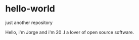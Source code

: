 # hello-world
just another repository

Hello, i'm Jorge and i'm 20 .I a lover of open source software.
